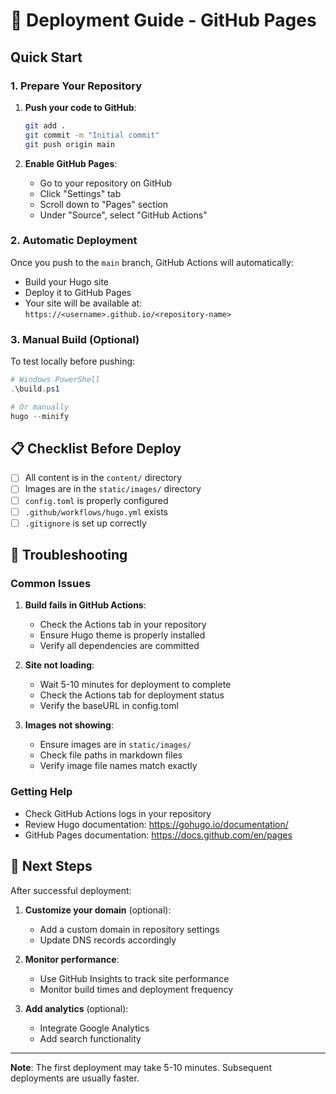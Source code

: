 # 🚀 Deployment Guide - GitHub Pages

## Quick Start

### 1. Prepare Your Repository

1. **Push your code to GitHub**:
   ```bash
   git add .
   git commit -m "Initial commit"
   git push origin main
   ```

2. **Enable GitHub Pages**:
   - Go to your repository on GitHub
   - Click "Settings" tab
   - Scroll down to "Pages" section
   - Under "Source", select "GitHub Actions"

### 2. Automatic Deployment

Once you push to the `main` branch, GitHub Actions will automatically:
- Build your Hugo site
- Deploy it to GitHub Pages
- Your site will be available at: `https://<username>.github.io/<repository-name>`

### 3. Manual Build (Optional)

To test locally before pushing:

```powershell
# Windows PowerShell
.\build.ps1

# Or manually
hugo --minify
```

## 📋 Checklist Before Deploy

- [ ] All content is in the `content/` directory
- [ ] Images are in the `static/images/` directory
- [ ] `config.toml` is properly configured
- [ ] `.github/workflows/hugo.yml` exists
- [ ] `.gitignore` is set up correctly

## 🔧 Troubleshooting

### Common Issues

1. **Build fails in GitHub Actions**:
   - Check the Actions tab in your repository
   - Ensure Hugo theme is properly installed
   - Verify all dependencies are committed

2. **Site not loading**:
   - Wait 5-10 minutes for deployment to complete
   - Check the Actions tab for deployment status
   - Verify the baseURL in config.toml

3. **Images not showing**:
   - Ensure images are in `static/images/`
   - Check file paths in markdown files
   - Verify image file names match exactly

### Getting Help

- Check GitHub Actions logs in your repository
- Review Hugo documentation: https://gohugo.io/documentation/
- GitHub Pages documentation: https://docs.github.com/en/pages

## 🎯 Next Steps

After successful deployment:

1. **Customize your domain** (optional):
   - Add a custom domain in repository settings
   - Update DNS records accordingly

2. **Monitor performance**:
   - Use GitHub Insights to track site performance
   - Monitor build times and deployment frequency

3. **Add analytics** (optional):
   - Integrate Google Analytics
   - Add search functionality

---

**Note**: The first deployment may take 5-10 minutes. Subsequent deployments are usually faster. 